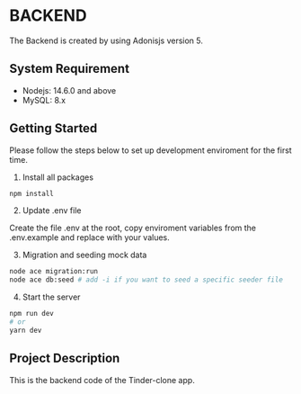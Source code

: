 # BACKEND
The Backend is created by using Adonisjs version 5.

## System Requirement

- Nodejs: 14.6.0 and above
- MySQL: 8.x

## Getting Started
Please follow the steps below to set up development enviroment for the first time.

1. Install all packages
```bash
npm install
```

2. Update .env file

Create the file .env at the root, copy enviroment variables from the .env.example and replace with your values.

3. Migration and seeding mock data
```bash
node ace migration:run
node ace db:seed # add -i if you want to seed a specific seeder file
```

4. Start the server
```bash
npm run dev
# or
yarn dev
```

## Project Description

This is the backend code of the Tinder-clone app.
 

